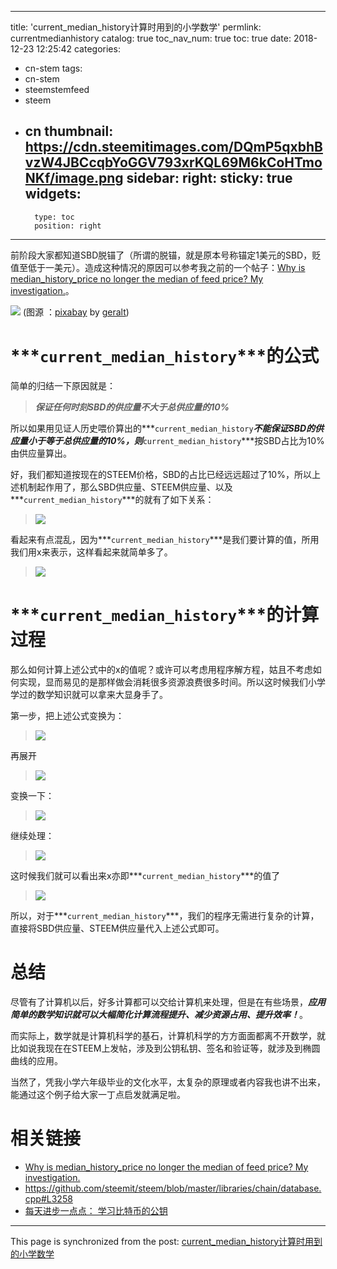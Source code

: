 
---
title: 'current_median_history计算时用到的小学数学'
permlink: currentmedianhistory
catalog: true
toc_nav_num: true
toc: true
date: 2018-12-23 12:25:42
categories:
- cn-stem
tags:
- cn-stem
- steemstemfeed
- steem
- cn
thumbnail: https://cdn.steemitimages.com/DQmP5qxbhBvzW4JBCcqbYoGGV793xrKQL69M6kCoHTmoNKf/image.png
sidebar:
    right:
        sticky: true
widgets:
    -
        type: toc
        position: right
---


前阶段大家都知道SBD脱锚了（所谓的脱锚，就是原本号称锚定1美元的SBD，贬值至低于一美元）。造成这种情况的原因可以参考我之前的一个帖子：[Why is median_history_price no longer the median of feed price? My investigation.](https://steemit.com/witness-category/@oflyhigh/why-is-medianhistoryprice-no-longer-the-median-of-feed-price-my-investigation)。

![](https://cdn.steemitimages.com/DQmP5qxbhBvzW4JBCcqbYoGGV793xrKQL69M6kCoHTmoNKf/image.png)
(图源 ：[pixabay](https://pixabay.com/en/mathematics-formula-physics-school-757566/) by [geralt](https://pixabay.com/en/users/geralt-9301/))

# ***`current_median_history`***的公式

简单的归结一下原因就是：
>***保证任何时刻SBD的供应量不大于总供应量的10%***

所以如果用见证人历史喂价算出的***`current_median_history`***不能保证SBD的供应量小于等于总供应量的10%，则***`current_median_history`***按SBD占比为10%由供应量算出。

好，我们都知道按现在的STEEM价格，SBD的占比已经远远超过了10%，所以上述机制起作用了，那么SBD供应量、STEEM供应量、以及***`current_median_history`***的就有了如下关系：

>![](https://cdn.steemitimages.com/DQmUXXrimxQ1fwmbEPBkVPLH23cTD6vXTmE8KQo9zKXjUGB/image.png)

看起来有点混乱，因为***`current_median_history`***是我们要计算的值，所用我们用x来表示，这样看起来就简单多了。
>![](https://cdn.steemitimages.com/DQmXU8rAzoV2DfbB8G4Mv2Y8Spmdh7pgyhnsUpKYn7kDMFk/image.png)

# ***`current_median_history`***的计算过程

那么如何计算上述公式中的x的值呢？或许可以考虑用程序解方程，姑且不考虑如何实现，显而易见的是那样做会消耗很多资源浪费很多时间。所以这时候我们小学学过的数学知识就可以拿来大显身手了。

第一步，把上述公式变换为：
>![](https://cdn.steemitimages.com/DQmbBF7dvNVapPLoPQv7A8zWs2UCRzbMGV87erxMwWBNJyj/image.png)

再展开
>![](https://cdn.steemitimages.com/DQmbxFdyzd1ij3WvxMjUKBsvc1BcivD5dattFXoTwYnA22K/image.png)

变换一下：
>![](https://cdn.steemitimages.com/DQmPvENUqrLCJLsD9eGzuikBPMurgPkZFhzCucnXmjRcvXk/image.png)

继续处理：
>![](https://cdn.steemitimages.com/DQmfXfNr2vJ1QptMZWMYxYnFJ4VLosKaYcXFBPHSSo4RgLN/image.png)

这时候我们就可以看出来x亦即***`current_median_history`***的值了
>![](https://cdn.steemitimages.com/DQmUum2bPZLhcXtsbARWXkgED4chjBXvZp7rmmMtW2ainX4/image.png)

所以，对于***`current_median_history`***，我们的程序无需进行复杂的计算，直接将SBD供应量、STEEM供应量代入上述公式即可。

# 总结

尽管有了计算机以后，好多计算都可以交给计算机来处理，但是在有些场景，***应用简单的数学知识就可以大幅简化计算流程提升、减少资源占用、提升效率！***。

而实际上，数学就是计算机科学的基石，计算机科学的方方面面都离不开数学，就比如说我现在在STEEM上发帖，涉及到公钥私钥、签名和验证等，就涉及到椭圆曲线的应用。

当然了，凭我小学六年级毕业的文化水平，太复杂的原理或者内容我也讲不出来，能通过这个例子给大家一丁点启发就满足啦。

# 相关链接

* [Why is median_history_price no longer the median of feed price? My investigation.](https://steemit.com/witness-category/@oflyhigh/why-is-medianhistoryprice-no-longer-the-median-of-feed-price-my-investigation)
* https://github.com/steemit/steem/blob/master/libraries/chain/database.cpp#L3258
* [每天进步一点点： 学习比特币的公钥](https://steemit.com/cn/@oflyhigh/61quvw)

- - -

This page is synchronized from the post: [current_median_history计算时用到的小学数学](https://steemit.com/@oflyhigh/currentmedianhistory)
